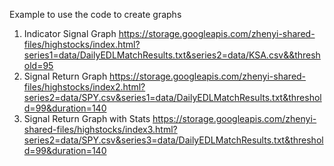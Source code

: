 Example to use the code to create graphs
1. Indicator Signal Graph
https://storage.googleapis.com/zhenyi-shared-files/highstocks/index.html?series1=data/DailyEDLMatchResults.txt&series2=data/KSA.csv&&threshold=95
2. Signal Return Graph
https://storage.googleapis.com/zhenyi-shared-files/highstocks/index2.html?series2=data/SPY.csv&series1=data/DailyEDLMatchResults.txt&threshold=99&duration=140
3. Signal Return Graph with Stats
https://storage.googleapis.com/zhenyi-shared-files/highstocks/index3.html?series2=data/SPY.csv&series3=data/DailyEDLMatchResults.txt&threshold=99&duration=140
